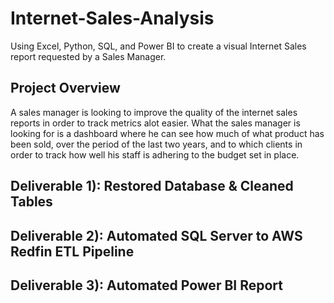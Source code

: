 # Internet-Sales-Analysis
Using Excel, Python, SQL, and Power BI to create a visual Internet Sales report requested by a Sales Manager.

## Project Overview
A sales manager is looking to improve the quality of the internet sales reports in order to track metrics alot easier.
What the sales manager is looking for is a dashboard where he can see how much of what product has been sold, over the 
period of the last two years, and to which clients in order to track how well his staff is adhering to the budget set in place.

## Deliverable 1): Restored Database & Cleaned Tables


## Deliverable 2): Automated SQL Server to AWS Redfin ETL Pipeline


## Deliverable 3): Automated Power BI Report
